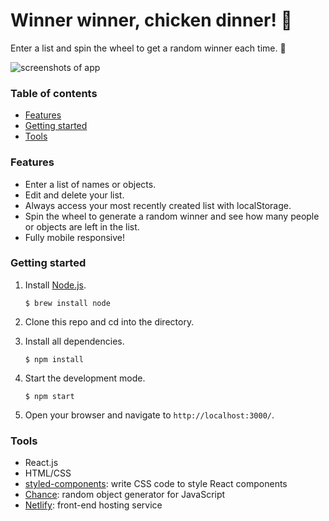 # Winner winner, chicken dinner! 🐓
Enter a list and spin the wheel to get a random winner each time. 🔮

![screenshots of app](https://i.imgur.com/sVrM41S.png)

### Table of contents
* [Features](#features)
* [Getting started](#getting-started)
* [Tools](#tools)

<a name="features"/>

### Features
* Enter a list of names or objects.
* Edit and delete your list.
* Always access your most recently created list with localStorage.
* Spin the wheel to generate a random winner and see how many people or objects are left in the list.
* Fully mobile responsive!

<a name="getting-started"/>

### Getting started
1. Install [Node.js](https://www.npmjs.com/get-npm).

    ```$ brew install node```

2. Clone this repo and cd into the directory.
3. Install all dependencies.

    ```$ npm install```

4. Start the development mode.

    ```$ npm start```
    
5. Open your browser and navigate to `http://localhost:3000/`.

<a name="tools"/>

### Tools
* React.js
* HTML/CSS
* [styled-components](https://styled-components.com): write CSS code to style React components
* [Chance](https://chancejs.com/index.html): random object generator for JavaScript
* [Netlify](https://www.netlify.com): front-end hosting service 

